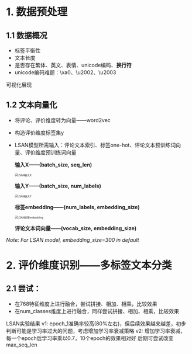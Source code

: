 # 1. 数据预处理

## 1.1 数据概况

- 标签平衡性
- 文本长度
- 是否存在繁体、英文、表情、unicode编码、**换行符**
- unicode编码难题：\xa0、\u2002、\u2003


可视化展现

## 1.2 文本向量化

- 将评论、评价维度转为向量——word2vec

- 构造评价维度标签集y

- LSAN模型所需输入：评论文本索引、标签one-hot、评论文本预训练词向量、评价维度预训练词向量

  **输入X——(batch_size, seq_len)**

  <img src="F:\研究生\论文\LSAN输入X.jpg" alt="LSAN输入X" style="zoom:50%;" />

  **输入Y——(batch_size, num_labels)**

  <img src="F:\研究生\论文\LSAN输入Y.jpg" alt="LSAN输入Y" style="zoom:50%;" />

  **标签embedding——(num_labels, embedding_size)**

  <img src="F:\研究生\论文\LSAN标签embedding.jpg" alt="LSAN标签embedding" style="zoom:50%;" />

  **评论文本词向量——(vocab_size, embedding_size)**

*Note: For LSAN model, embedding_size=300 in default*


# 2. 评价维度识别——多标签文本分类

## 2.1 尝试：

 - 在768特征维度上进行融合，尝试拼接、相加、相乘，比较效果
 - 在num_classes维度上进行融合，同样尝试拼接、相加、相乘，比较效果


LSAN实验结果
v1: epoch_1准确率较高(80%左右)，但后续效果越来越差，初步判断可能是学习率过大的问题，考虑增加学习率衰减策略
v2: 增加学习率衰减，每一个epoch后学习率乘以0.7，10个epoch的效果相对好
后期可尝试改变max_seq_len

